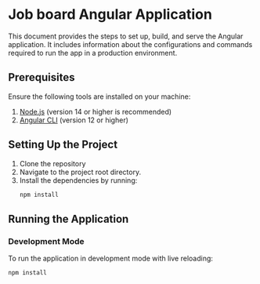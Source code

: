 # Job board Angular Application

This document provides the steps to set up, build, and serve the Angular application. It includes information about the configurations and commands required to run the app in a production environment.

## Prerequisites

Ensure the following tools are installed on your machine:

1. [Node.js](https://nodejs.org/) (version 14 or higher is recommended)
2. [Angular CLI](https://angular.io/cli) (version 12 or higher)

## Setting Up the Project

1. Clone the repository 
2. Navigate to the project root directory.
3. Install the dependencies by running:
   ```bash
   npm install


## Running the Application

### Development Mode

To run the application in development mode with live reloading:

   ```bash
   npm install
